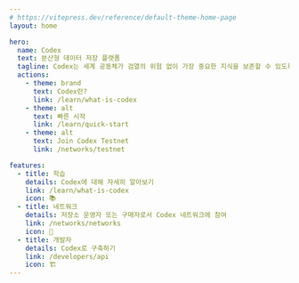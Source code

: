 ```yaml
---
# https://vitepress.dev/reference/default-theme-home-page
layout: home

hero:
  name: Codex
  text: 분산형 데이터 저장 플랫폼
  tagline: Codex는 세계 공동체가 검열의 위험 없이 가장 중요한 지식을 보존할 수 있도록 만들어진 내구성 있는 분산형 데이터 저장 프로토콜입니다.
  actions:
    - theme: brand
      text: Codex란?
      link: /learn/what-is-codex
    - theme: alt
      text: 빠른 시작
      link: /learn/quick-start
    - theme: alt
      text: Join Codex Testnet
      link: /networks/testnet

features:
  - title: 학습
    details: Codex에 대해 자세히 알아보기
    link: /learn/what-is-codex
    icon: 📚
  - title: 네트워크
    details: 저장소 운영자 또는 구매자로서 Codex 네트워크에 참여
    link: /networks/networks
    icon: 🚦
  - title: 개발자
    details: Codex로 구축하기
    link: /developers/api
    icon: 🏗️
---
```

